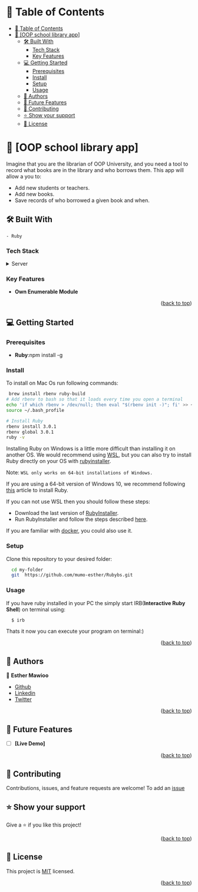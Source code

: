 
# 📗 Table of Contents

- [📗 Table of Contents](#-table-of-contents)
- [📖 \[OOP school library app\] ](#-OOPSCHOOLLIBRARY-)
  - [🛠 Built With ](#-built-with-)
    - [Tech Stack ](#tech-stack-)
    - [Key Features ](#key-features-)
  - [💻 Getting Started ](#-getting-started-)
    - [Prerequisites](#prerequisites)
    - [Install](#install)
    - [Setup](#setup)
    - [Usage](#usage)
  - [👥 Authors ](#-authors-)
  - [🔭 Future Features ](#-future-features-)
  - [🤝 Contributing ](#-contributing-)
  - [⭐️ Show your support ](#️-show-your-support-)
  - [📝 License ](#-license-)

# 📖 [OOP school library app] <a name="about-project"></a>

Imagine that you are the librarian of OOP University, and you need a tool to record what books are in the library and who borrows them. This app will allow a you to:

- Add new students or teachers.
- Add new books.
- Save records of who borrowed a given book and when.


## 🛠 Built With <a name="built-with"></a>
    - Ruby
    
### Tech Stack <a name="tech-stack"></a>

<details>
<summary>Server</summary>
  <ul>
    <li><a href="https://www.ruby-lang.org/en/">Ruby</a></li>
  </ul>
</details>

<!-- Features -->

### Key Features <a name="key-features"></a>

- **Own Enumerable Module**


<p align="right">(<a href="#readme-top">back to top</a>)</p>

## 💻 Getting Started <a name="getting-started"></a>

### Prerequisites

- **Ruby**:npm install -g

### Install

To install on Mac Os run following commands:

```sh
 brew install rbenv ruby-build
# Add rbenv to bash so that it loads every time you open a terminal
echo 'if which rbenv > /dev/null; then eval "$(rbenv init -)"; fi' >> ~/.bash_profile
source ~/.bash_profile

# Install Ruby
rbenv install 3.0.1
rbenv global 3.0.1
ruby -v
```
Installing Ruby on Windows is a little more difficult than installing it on another OS. We would recommend using [WSL](https://learn.microsoft.com/en-us/windows/wsl/about), but you can also try to install Ruby directly on your OS with [rubyinstaller](https://rubyinstaller.org/).

Note:
`WSL only works on 64-bit installations of Windows.`

If you are using a 64-bit version of Windows 10, we recommend following [this](https://gorails.com/setup/windows/10) article to install Ruby.

If you can not use WSL then you should follow these steps:

- Download the last version of [RubyInstaller](https://rubyinstaller.org/downloads/).
- Run RubyInstaller and follow the steps described [here](https://stackify.com/install-ruby-on-windows-everything-you-need-to-get-going/).

If you are familiar with [docker](https://www.docker.com/), you could also use it.

### Setup

Clone this repository to your desired folder:

```sh
  cd my-folder
  git  https://github.com/mumo-esther/Rubybs.git
```

### Usage

If you have ruby installed in your PC the simply start IRB(**Interactive Ruby Shell**) on terminal using:

```sh
  $ irb

```

Thats it now you can execute your program on terminal:)

<p align="right">(<a href="#readme-top">back to top</a>)</p>


## 👥 Authors <a name="authors"></a>

👤 **Esther Mawioo**

- [Github](https://github.com/mumo-esther/mumo-esther)
- [Linkedin](https://www.linkedin.com/in/esther-mawioo-58b636225/)
- [Twitter](https://twitter.com/EstherMawioo)


<p align="right">(<a href="#readme-top">back to top</a>)</p>


## 🔭 Future Features <a name="future-features"></a>

- [ ] **[Live Demo]**

<p align="right">(<a href="#readme-top">back to top</a>)</p>


## 🤝 Contributing <a name="contributing"></a>

Contributions, issues, and feature requests are welcome!
To add an [issue](https://github.com/MosDevx/Enumerable-Ruby/issues)

## ⭐️ Show your support <a name="support"></a>

Give a ⭐️ if you like this project!

<p align="right">(<a href="#readme-top">back to top</a>)</p>

## 📝 License <a name="license"></a>

This project is [MIT](./LICENSE) licensed.

<p align="right">(<a href="#readme-top">back to top</a>)</p>
